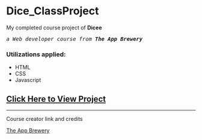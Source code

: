 # Dice_ClassProject

<p>My completed course project of <b>Dicee</b> <br>
<pre><i>a Web developer course from <b>The App Brewery</b></i></pre></p>

<h3>Utilizations applied:</h3>
 <ul>
  <li> HTML</li>
  <li> CSS</li>
  <li> Javascript</li>
</ul>

<a href="https://jimbrayrcp.github.io/Dice_ClassProject/"><h2>Click Here to View Project</h2></a>

<hr>

Course creator link and credits

<a href="https://www.appbrewery.co">The App Brewery</a>
